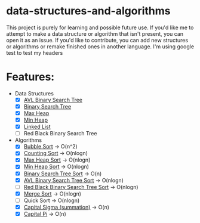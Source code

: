 # data-structures-and-algorithms
This project is purely for learning and possible future use. If you'd like me to attempt to make a data structure or algorithm that isn't present, you can open it as an issue. If you'd like to contribute, you can add new structures or algorithms or remake finished ones in another language.
I'm using google test to test my headers

# Features:
  - Data Structures
    - [x] [AVL Binary Search Tree](https://github.com/nk361/data-structures-and-algorithms/blob/master/D_S_and_A/Data%20Structures%20Headers/c_AVL_binary_tree.inl)
    - [x] [Binary Search Tree](https://github.com/nk361/data-structures-and-algorithms/blob/master/D_S_and_A/Data%20Structures%20Headers/c_binary_tree.inl)
    - [x] [Max Heap](https://github.com/nk361/data-structures-and-algorithms/blob/master/D_S_and_A/Data%20Structures%20Headers/c_max_heap.inl)
    - [x] [Min Heap](https://github.com/nk361/data-structures-and-algorithms/blob/master/D_S_and_A/Data%20Structures%20Headers/c_min_heap.inl)
    - [x] [Linked List](https://github.com/nk361/data-structures-and-algorithms/blob/master/D_S_and_A/Data%20Structures%20Headers/c_linked_list.inl)
    - [ ] Red Black Binary Search Tree
  - Algorithms
    - [x] [Bubble Sort](https://github.com/nk361/data-structures-and-algorithms/blob/master/D_S_and_A/Algorithms/c_bubble_sort.inl) -> O(n^2)
    - [x] [Counting Sort](https://github.com/nk361/data-structures-and-algorithms/blob/master/D_S_and_A/Algorithms/c_counting_sort.inl) -> O(nlogn)
    - [x] [Max Heap Sort](https://github.com/nk361/data-structures-and-algorithms/blob/master/D_S_and_A/Algorithms/c_max_heap_sort.inl) -> O(nlogn)
    - [x] [Min Heap Sort](https://github.com/nk361/data-structures-and-algorithms/blob/master/D_S_and_A/Algorithms/c_min_heap_sort.inl) -> O(nlogn)
    - [x] [Binary Search Tree Sort](https://github.com/nk361/data-structures-and-algorithms/blob/master/D_S_and_A/Algorithms/c_bst_sorts.inl) -> O(n)
    - [x] [AVL Binary Search Tree Sort](https://github.com/nk361/data-structures-and-algorithms/blob/master/D_S_and_A/Algorithms/c_bst_sorts.inl) -> O(nlogn)
    - [ ] [Red Black Binary Search Tree Sort](https://github.com/nk361/data-structures-and-algorithms/blob/master/D_S_and_A/Algorithms/c_bst_sorts.inl) -> O(nlogn)
    - [x] [Merge Sort](https://github.com/nk361/data-structures-and-algorithms/blob/master/D_S_and_A/Algorithms/c_merge_sort.inl) -> O(nlogn)
    - [ ] Quick Sort -> O(nlogn)
    - [x] [Capital Sigma (summation)](https://github.com/nk361/data-structures-and-algorithms/blob/master/D_S_and_A/Algorithms/c_general_algorithms.h) -> O(n)
    - [x] [Capital Pi](blob/master/D_S_and_A/Algorithms/c_general_algorithms.h) -> O(n)